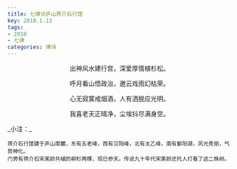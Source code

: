 ```yaml
---
title: 七律访庐山蒋介石行馆
key: 2018.1.13
tags: 
- 2018
- 七律
categories: 律诗
---
```


<p align="center">出神风水建行宫，深爱厚情植杉松。
</p>
<p align="center">呼月看山悟政治，邀云戏雨幻枯荣。
</p>
<p align="center">心无寂寞戒烟酒，人有洒脱应光明。
</p>
<p align="center">我喜老天正晴净，尘埃抖尽满身空。
</p>
_小注：_

```
蒋介石行馆建于庐山南麓，东有五老峰，西有汉阳峰，北有太乙峰，南有鄱阳湖，风光秀丽，气势神化。
门旁有蒋介石宋美龄共植的柳杉两棵，现已参天。传说九十年代宋美龄还托人打看了这二株树。
```